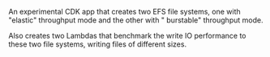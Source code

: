An experimental CDK app that creates two EFS file systems, one with "elastic" throughput mode and the other with "
burstable" throughput mode.

Also creates two Lambdas that benchmark the write IO performance to these two file systems, writing files of different
sizes.
